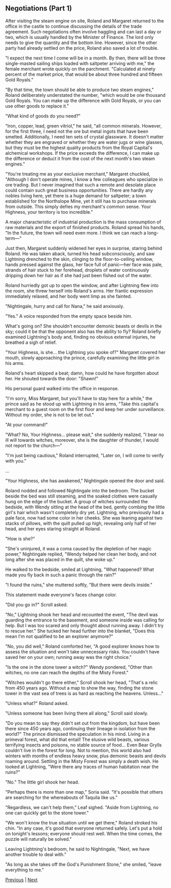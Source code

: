 ## Negotiations (Part 1)
After visiting the steam engine on site, Roland and Margaret returned to the office in the castle to continue discussing the details of the trade agreement. Such negotiations often involve haggling and can last a day or two, which is usually handled by the Minister of Finance. The lord only needs to give the quantity and the bottom line. However, since the other party had already settled on the price, Roland also saved a lot of trouble.



"I expect the next time I come will be in a month. By then, there will be three single-masted sailing ships loaded with saltpeter arriving with me," the female merchant wrote quickly on the parchment. "Calculated at ninety percent of the market price, that would be about three hundred and fifteen Gold Royals."



"By that time, the town should be able to produce two steam engines," Roland deliberately understated the number, "which would be one thousand Gold Royals. You can make up the difference with Gold Royals, or you can use other goods to replace it."



"What kind of goods do you need?"



"Iron, copper, lead, green vitriol," he said, "all common minerals. However, for the first three, I need not the ore but metal ingots that have been smelted. Additionally, I need ten sets of crystal glassware. It doesn't matter whether they are engraved or whether they are water jugs or wine glasses, but they must be the highest quality products from the Royal Capital's alchemical workshops. If the price exceeds the difference, I can make up the difference or deduct it from the cost of the next month's two steam engines."



"You're treating me as your exclusive merchant," Margaret chuckled, "Although I don't operate mines, I know a few colleagues who specialize in ore trading. But I never imagined that such a remote and desolate place could contain such great business opportunities. There are hardly any nobles living here, yet there is a huge demand for saltpeter; a town established for the Northslope Mine, yet it still has to purchase minerals from outside. This simply defies my merchant's common sense. Your Highness, your territory is too incredible."



A major characteristic of industrial production is the mass consumption of raw materials and the export of finished products. Roland spread his hands, "In the future, the town will need even more. I think we can reach a long-term—"



Just then, Margaret suddenly widened her eyes in surprise, staring behind Roland. He was taken aback, turned his head subconsciously, and saw Lightning drenched to the skin, clinging to the floor-to-ceiling window, hands pressed against the glass, her face full of panic—her face was pale, strands of hair stuck to her forehead, droplets of water continuously dripping down her hair as if she had just been fished out of the water.



Roland hurriedly got up to open the window, and after Lightning flew into the room, she threw herself into Roland's arms. Her frantic expression immediately relaxed, and her body went limp as she fainted.



"Nightingale, hurry and call for Nana," he said anxiously.



"Yes." A voice responded from the empty space beside him.



What's going on? She shouldn't encounter demonic beasts or devils in the sky; could it be that the opponent also has the ability to fly? Roland briefly examined Lightning's body and, finding no obvious external injuries, he breathed a sigh of relief.



"Your Highness, is she... the Lightning you spoke of?" Margaret covered her mouth, slowly approaching the prince, carefully examining the little girl in his arms.



Roland's heart skipped a beat; damn, how could he have forgotten about her. He shouted towards the door: "Shawn!"



His personal guard walked into the office in response.



"I'm sorry, Miss Margaret, but you'll have to stay here for a while," the prince said as he stood up with Lightning in his arms, "Take this capital's merchant to a guest room on the first floor and keep her under surveillance. Without my order, she is not to be let out."



"At your command!"



"What? No, Your Highness... please wait," she suddenly realized, "I bear no ill will towards witches, moreover, she is the daughter of thunder, I would not report to the church—"



"I'm just being cautious," Roland interrupted, "Later on, I will come to verify with you."



...



"Your Highness, she has awakened," Nightingale opened the door and said.



Roland nodded and followed Nightingale into the bedroom. The bucket beside the bed was still steaming, and the soaked clothes were casually hung on the edge of the bucket. A group of witches surrounded the bedside, with Wendy sitting at the head of the bed, gently combing the little girl's hair which wasn't completely dry yet. Lightning, who previously had a pale face, now had some color in her cheeks. She was leaning against two stacks of pillows, with the quilt pulled up high, revealing only half of her head, and her eyes staring straight at Roland.



"How is she?"



"She's uninjured, it was a coma caused by the depletion of her magic power," Nightingale replied, "Wendy helped her clean her body, and not long after she was placed in the quilt, she woke up."



He walked to the bedside, smiled at Lightning, "What happened? What made you fly back in such a panic through the rain?"



"I found the ruins," she muttered softly, "But there were devils inside."



This statement made everyone's faces change color.



"Did you go in?" Scroll asked.



"No," Lightning shook her head and recounted the event, "The devil was guarding the entrance to the basement, and someone inside was calling for help. But I was too scared and only thought about running away. I didn't try to rescue her." She tucked her head further into the blanket, "Does this mean I'm not qualified to be an explorer anymore?"



"No, you did well," Roland comforted her, "A good explorer knows how to assess the situation and won't take unnecessary risks. You couldn't have saved her on your own; running away was the right choice."



"Is the one in the stone tower a witch?" Wendy pondered, "Other than witches, no one can reach the depths of the Misty Forest."



"Witches wouldn't go there either," Scroll shook her head, "That's a relic from 450 years ago. Without a map to show the way, finding the stone tower in the vast sea of trees is as hard as reaching the heavens. Unless..."



"Unless what?" Roland asked.



"Unless someone has been living there all along," Scroll said slowly.



"Do you mean to say they didn't set out from the kingdom, but have been there since 450 years ago, continuing their lineage in isolation from the world?" The prince dismissed the speculation in his mind. Living in a primeval forest, what did that entail! The elusive wild beasts, various terrifying insects and poisons, no stable source of food... Even Bear Grylls couldn't live in the forest for long. Not to mention, this world also had winters with months of endless heavy snow, plus demonic beasts and devils roaming around. Settling in the Misty Forest was simply a death wish. He looked at Lightning, "Were there any traces of human habitation near the ruins?"



"No." The little girl shook her head.



"Perhaps there is more than one map," Soria said. "It's possible that others are searching for the whereabouts of Taquila like us."

"Regardless, we can't help them," Leaf sighed. "Aside from Lightning, no one can quickly get to the stone tower."

"We won't know the true situation until we get there," Roland stroked his chin. "In any case, it's good that everyone returned safely. Let's put a hold on tonight's lessons; everyone should rest well. When the time comes, the puzzle will naturally be solved."

Leaving Lightning's bedroom, he said to Nightingale, "Next, we have another trouble to deal with."

"As long as she takes off the God's Punishment Stone," she smiled, "leave everything to me."





[Previous](CH0150.md) | [Next](CH0152.md)
